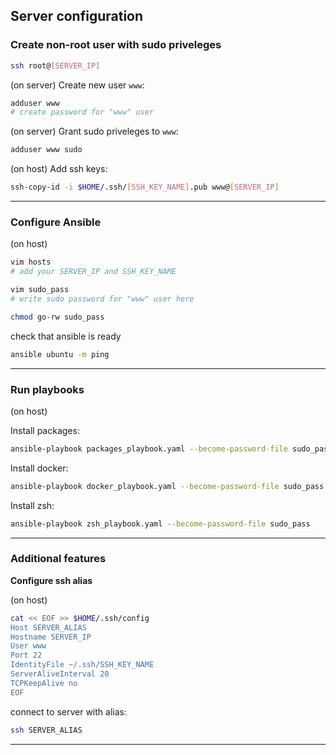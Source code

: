 ## Server configuration


### Create non-root user with sudo priveleges

```sh
ssh root@[SERVER_IP]
```

(on server) Create new user `www`:
```sh
adduser www
# create password for "www" user
```

(on server) Grant sudo priveleges to `www`:
```sh
adduser www sudo
```

(on host) Add ssh keys:
```sh
ssh-copy-id -i $HOME/.ssh/[SSH_KEY_NAME].pub www@[SERVER_IP]
```


---

### Configure Ansible

(on host)

```sh
vim hosts
# add your SERVER_IP and SSH_KEY_NAME
```

```sh
vim sudo_pass
# write sudo password for "www" user here
```
```sh
chmod go-rw sudo_pass
```

check that ansible is ready
```sh
ansible ubuntu -m ping
```

---

### Run playbooks

(on host)

Install packages:
```sh
ansible-playbook packages_playbook.yaml --become-password-file sudo_pass
```

Install docker:
```sh
ansible-playbook docker_playbook.yaml --become-password-file sudo_pass
```

Install zsh:
```sh
ansible-playbook zsh_playbook.yaml --become-password-file sudo_pass
```



---

### Additional features

**Configure ssh alias**

(on host)
```sh
cat << EOF >> $HOME/.ssh/config 
Host SERVER_ALIAS
Hostname SERVER_IP
User www
Port 22
IdentityFile ~/.ssh/SSH_KEY_NAME
ServerAliveInterval 20
TCPKeepAlive no
EOF
```

connect to server with alias:
```sh
ssh SERVER_ALIAS
```

---
